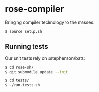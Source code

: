 # rose-compiler
Bringing compiler technology to the masses.

```bash
$ source setup.sh
```

## Running tests

Our unit tests rely on sstephenson/bats:

```bash
$ cd rose-sh/
$ git submodule update --init

$ cd tests/
$ ./run-tests.sh
```

